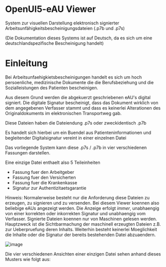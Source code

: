 # OpenUI5-eAU Viewer

System zur visuellen Darstellung elektronisch signierter Arbeitsunfähigkeitsbescheinigungsdateien (.p7b und .p7s)

(Die Dokumentation dieses Systems ist auf Deutsch, da es sich um eine deutschlandspezifische Bescheinigung handelt)

# Einleitung

Bei Arbeitsunfaehigkietsbescheinigungen handelt es sich um hoch persoenliche, medizinische Dokumente die die Berufsbeziehung und die Sozialleistungen des Patienten bescheinigen.

Aus diesem Grund werden die abgekuerzt geschriebenen eAU's digital signiert. Die digitale Signatur bescheinigt, dass das Dokument wirklich von dem angegebenen Verfasser stammt und dass es keinerlei Alterationen des Originaldokuments im elektronischen Transportweg gab.

Diese Dateien haben die Dateiendung .p7s oder zweckidentisch .p7b

Es handelt sich hierbei um ein Buendel aus Patienteninformationen und begleitender Digitalsignatur vereint in einer einzelnen Datei

Das vorliegende System kann diese .p7s / .p7b in vier verschiedenen Fassungen darstellen.

Eine einzige Datei enthaelt also 5 Teileinheiten

* Fassung fuer den Arbeitgeber
* Fassung fuer den Versicherten
* Fassung fuer die Krankenkasse
* Signatur zur Authentizitaetsgarantie

Hinweis: Normalerweise besteht nur die Anforderung diese Dateien zu erzeugen, zu signieren und zu versenden. Bei diesem Viewer koennen also beliebige eAUs angezeigt werden. Die Anzeige erfolgt *immer*, unabhaengig von einer korrekten oder inkorrekten Signatur und unabhaengig vom Verfasser. Signierte Dateien koennen nur von Maschinen gelesen werden. Hauptzweck ist die Sichtbarmachung der maschinell erzeugten Dateien z.B. zur Ueberpruefung deren Inhalts. Weiterhin besteht keinerlei Moeglichkeit die Inhalte oder die Signatur der bereits bestehenden Datei abzuaendern.

![image](https://user-images.githubusercontent.com/34131550/214338104-7aa57548-ecfa-49f7-83af-b3d3842a0bd2.png)

Die vier verschiedenen Ansichten einer einzigen Datei sehen anhand dieses Musters wie folgt aus:
